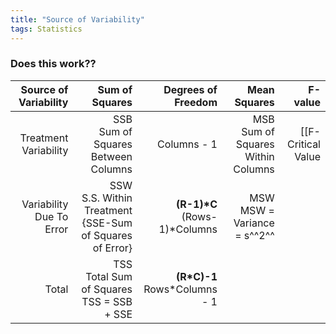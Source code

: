 ```yaml
---
title: "Source of Variability"
tags: Statistics
---
```


### Does this work??

| Source of Variability | Sum of Squares | Degrees of Freedom | Mean Squares | F-value |
|--:|--:|--:|--:|--:|
| Treatment Variability | SSB<br>Sum of Squares Between Columns | Columns - 1 | MSB<br>Sum of Squares Within Columns | [[F-Critical Value|http://mathworld.wolfram.com/F-Distribution.html]] |
| Variability Due To Error | SSW<br> S.S. Within Treatment<br>{SSE-Sum of Squares of Error} | __(R-1)*C__<br>(Rows-1)*Columns | MSW<br>MSW = Variance = s^^2^^ | |
| Total | TSS<br>Total Sum of Squares<br>TSS = SSB + SSE | __(R*C)-1__<br>Rows*Columns - 1 | | |

